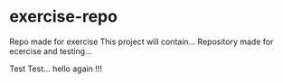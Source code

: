 # exercise-repo
Repo made for exercise
This project will contain...
Repository made for ecercise and testing...

Test
Test...
hello again !!!